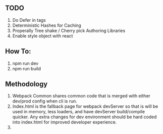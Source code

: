 ## TODO
1. Do Defer in tags
2. Deterministic Hashes for Caching 
3. Properally Tree shake / Cherry pick
    Authoring Libraries
4. Enable style object with react

## How To:
1. npm run dev 
2. npm run build

## Methodology
1. Webpack Common shares common code that is merged with either dev/prod config when cli is run.
2. Index.html is the fallback page for webpack devServer so that is will be used in memory, less loaders, and have devServer build/compile quicker. Any extra changes for dev environment should be hard coded into index.html for improved developer experience.
3. 


